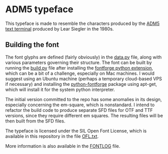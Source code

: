 # ADM5 typeface

This typeface is made to resemble the characters produced by the
[ADM5 text terminal](http://terminals.classiccmp.org/wiki/index.php/Lear_Siegler_ADM-5) produced by Lear Siegler in the 1980s.

## Building the font

The font glyphs are defined (fairly obviously) in the [data.py](data.py)
file, along with various parameters governing their structure.  The
font can be built by running the [build.py](build.py) file after
installing the [fontforge python extension](http://fontforge.github.io/en-US/documentation/scripting/python/),
which can be a bit of a challenge, especially on Mac machines.  I
would suggest using an Ubuntu machine (perhaps a temporary cloud-based
VPS if necessary) and installing the
[python-fontforge](http://packages.ubuntu.com/trusty/python/python-fontforge) package using apt-get, which will install it for the
system python interpreter.

The initial version committed to the repo has some anomalies in its
design, especially concerning the em-square, which is nonstandard. I
intend to refactor the build code to produce separate SFD files for
OTF and TTF versions, since they require different em squares.  The
resulting files will be then built from the SFD files.

The typeface is licensed under the SIL Open Font License, which is
available in this repository in the file [OFL.txt](OFL.txt).

More information is also available in the [FONTLOG](FONTLOG.txt) file.

